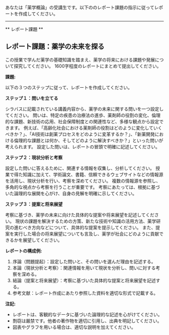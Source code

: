 あなたは「薬学概論」の受講生です。以下ののレポート課題の指示に従ってレポートを作成してください。

---------------------------------------
** レポート課題 **

## レポート課題：薬学の未来を探る

この授業で学んだ薬学の基礎知識を踏まえ、薬学の将来における課題や発展について探究してください。  1600字程度のレポートにまとめて提出してください。

**課題:**

以下の３つのステップに従って、レポートを作成してください。

**ステップ１：問いを立てる**

シラバスに記載されている講義内容から、薬学の未来に関する問いを一つ設定してください。
問いは、特定の疾患の治療法の進歩、薬剤師の役割の変化、倫理的な課題、新技術の応用、社会保障制度との関連性など、多様な観点から設定できます。
例えば、「高齢化社会における薬剤師の役割はどのように変化していくべきか？」、「AI技術は創薬プロセスをどのように変革するか？」、「新薬開発における倫理的な課題とは何か、そしてどのように解決すべきか？」といった問いが考えられます。
設定した問いは、レポートの冒頭で明確に記述してください。

**ステップ２：現状分析と考察**

設定した問いに答えるために、関連する情報を収集し、分析してください。
授業で得た知識に加えて、学術論文、書籍、信頼できるウェブサイトなどの情報源を活用し、現状分析を行い、考察を深めてください。
複数の情報源を参照し、多角的な視点から考察を行うことが重要です。
考察にあたっては、根拠に基づいた論理的な展開を心がけ、自身の見解を明確に示してください。

**ステップ３：提案と将来展望**

考察に基づき、薬学の未来に向けた具体的な提案や将来展望を記述してください。
現状の課題を解決するための方策、新たな技術や知識の活用方法、薬学研究の進むべき方向などについて、具体的な提案を提示してください。
また、提案を実行した場合の将来展望についても言及し、薬学が社会にどのように貢献できるかを展望してください。


**レポートの構成例:**

1. 序論（問題提起）：設定した問いと、その問いを選んだ理由を記述する。
2. 本論（現状分析と考察）：関連情報を用いて現状を分析し、問いに対する考察を深める。
3. 結論（提案と将来展望）：考察に基づいた具体的な提案と将来展望を記述する。
4. 参考文献：レポート作成にあたり参照した資料を適切な形式で記載する。


**注記:**

* レポートは、客観的なデータに基づいた論理的な記述を心がけてください。
* 剽窃は厳禁です。他者の著作物を適切に引用し、出典を明記してください。
* 図表やグラフを用いる場合は、適切な説明を加えてください。
